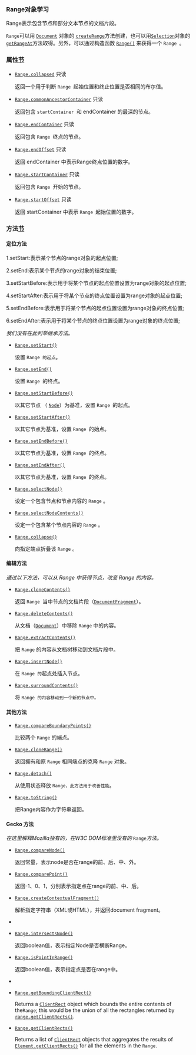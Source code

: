 ### Range对象学习

Range表示包含节点和部分文本节点的文档片段。

 `Range`可以用 [`Document`](https://developer.mozilla.org/zh-CN/docs/Web/API/Document) 对象的 [`createRange`](https://developer.mozilla.org/zh-CN/docs/Web/API/Document/createRange)方法创建，也可以用[`Selection`](https://developer.mozilla.org/zh-CN/docs/Web/API/Selection)对象的[`getRangeAt`](https://developer.mozilla.org/zh-CN/docs/Web/API/Selection/getRangeAt)方法取得。另外，可以通过构造函数 [`Range()`](https://developer.mozilla.org/zh-CN/docs/Web/API/Range/Range) 来获得一个 `Range `。

### 属性[节](https://developer.mozilla.org/zh-CN/docs/Web/API/Range#Properties)

- [`Range.collapsed`](https://developer.mozilla.org/zh-CN/docs/Web/API/Range/collapsed) 只读

  返回一个用于判断 `Range `起始位置和终止位置是否相同的布尔值。

- [`Range.commonAncestorContainer`](https://developer.mozilla.org/zh-CN/docs/Web/API/Range/commonAncestorContainer) 只读

  返回包含 `startContainer `和 endContainer 的最深的节点。

- [`Range.endContainer`](https://developer.mozilla.org/zh-CN/docs/Web/API/Range/endContainer) 只读

  返回包含 `Range `终点的节点。

- [`Range.endOffset`](https://developer.mozilla.org/zh-CN/docs/Web/API/Range/endOffset) 只读

  返回 endContainer 中表示Range终点位置的数字。

- [`Range.startContainer`](https://developer.mozilla.org/zh-CN/docs/Web/API/Range/startContainer) 只读

  返回包含 `Range `开始的节点。

- [`Range.startOffset`](https://developer.mozilla.org/zh-CN/docs/Web/API/Range/startOffset) 只读

  返回 startContainer 中表示 `Range `起始位置的数字。

### 方法[节](https://developer.mozilla.org/zh-CN/docs/Web/API/Range#Methods)

#### 定位方法

1.setStart:表示某个节点的range对象的起点位置; 

2.setEnd:表示某个节点的range对象的结束位置;

3.setStartBefore:表示用于将某个节点的起点位置设置为range对象的起点位置;

 4.setStartAfter:表示用于将某个节点的终点位置设置为range对象的起点位置; 

5.setEndBefore:表示用于将某个节点的起点位置设置为range对象的终点位置; 

6.setEndAfter:表示用于将某个节点的终点位置设置为range对象的终点位置;



*我们没有在此列举继承方法。*

- [`Range.setStart()`](https://developer.mozilla.org/zh-CN/docs/Web/API/Range/setStart)

  设置 `Range 的起点`。

- [`Range.setEnd()`](https://developer.mozilla.org/zh-CN/docs/Web/API/Range/setEnd)

  设置 `Range `的终点。

- [`Range.setStartBefore()`](https://developer.mozilla.org/zh-CN/docs/Web/API/Range/setStartBefore)

  以其它节点 （ [`Node`](https://developer.mozilla.org/zh-CN/docs/Web/API/Node)）为基准，设置 `Range `的起点。

- [`Range.setStartAfter()`](https://developer.mozilla.org/zh-CN/docs/Web/API/Range/setStartAfter)

  以其它节点为基准，设置 `Range `的始点。

- [`Range.setEndBefore()`](https://developer.mozilla.org/zh-CN/docs/Web/API/Range/setEndBefore)

  以其它节点为基准，设置 `Range `的终点。

- [`Range.setEndAfter()`](https://developer.mozilla.org/zh-CN/docs/Web/API/Range/setEndAfter)

  以其它节点为基准，设置 `Range `的终点。

- [`Range.selectNode()`](https://developer.mozilla.org/zh-CN/docs/Web/API/Range/selectNode)

  设定一个包含节点和节点内容的 `Range` 。

- [`Range.selectNodeContents()`](https://developer.mozilla.org/zh-CN/docs/Web/API/Range/selectNodeContents)

  设定一个包含某个节点内容的 `Range` 。

- [`Range.collapse()`](https://developer.mozilla.org/zh-CN/docs/Web/API/Range/collapse)

  向指定端点折叠该 `Range` 。

#### 编辑方法

*通过以下方法，可以从 Range 中获得节点，改变 Range 的内容。*

- [`Range.cloneContents()`](https://developer.mozilla.org/zh-CN/docs/Web/API/Range/cloneContents)

  返回 `Range `当中节点的文档片段（[`DocumentFragment`](https://developer.mozilla.org/zh-CN/docs/Web/API/DocumentFragment)）。

- [`Range.deleteContents()`](https://developer.mozilla.org/zh-CN/docs/Web/API/Range/deleteContents)

  从文档（[`Document`](https://developer.mozilla.org/zh-CN/docs/Web/API/Document)）中移除 `Range` 中的内容。

- [`Range.extractContents()`](https://developer.mozilla.org/zh-CN/docs/Web/API/Range/extractContents)

  把 `Range` 的内容从文档树移动到文档片段中。

- [`Range.insertNode()`](https://developer.mozilla.org/zh-CN/docs/Web/API/Range/insertNode)

  在 `Range 的`起点处插入节点。

- [`Range.surroundContents()`](https://developer.mozilla.org/zh-CN/docs/Web/API/Range/surroundContents)

  将 `Range 的内容移动到一个新的节点中。`

#### 其他方法

- [`Range.compareBoundaryPoints()`](https://developer.mozilla.org/zh-CN/docs/Web/API/Range/compareBoundaryPoints)

  比较两个 `Range` 的端点。

- [`Range.cloneRange()`](https://developer.mozilla.org/zh-CN/docs/Web/API/Range/cloneRange)

  返回拥有和原 `Range` 相同端点的克隆 `Range` 对象。

- [`Range.detach()`](https://developer.mozilla.org/zh-CN/docs/Web/API/Range/detach)

  从使用状态释放 `Range，此方法用于改善性能`。

- [`Range.toString()`](https://developer.mozilla.org/zh-CN/docs/Web/API/Range/toString)

  把Range内容作为字符串返回。

#### Gecko 方法

*在这里解释Mozilla独有的，在W3C DOM标准里没有的* `Range`*方法。*

- [`Range.compareNode()`](https://developer.mozilla.org/zh-CN/docs/Web/API/Range/compareNode) 

  返回常量，表示node是否在range的前、后、中、外。

- [`Range.comparePoint()`](https://developer.mozilla.org/zh-CN/docs/Web/API/Range/comparePoint) 

  返回-1、0、1，分别表示指定点在range的前、中、后。

- [`Range.createContextualFragment()`](https://developer.mozilla.org/zh-CN/docs/Web/API/Range/createContextualFragment)

  解析指定字符串（XML或HTML），并返回document fragment。

-  

- [`Range.intersectsNode()`](https://developer.mozilla.org/zh-CN/docs/Web/API/Range/intersectsNode) 

  返回boolean值，表示指定Node是否横断Range。

- [`Range.isPointInRange()`](https://developer.mozilla.org/zh-CN/docs/Web/API/Range/isPointInRange) 

  返回boolean值，表示指定点是否在range中。

-  

- [`Range.getBoundingClientRect()`](https://developer.mozilla.org/zh-CN/docs/Web/API/Range/getBoundingClientRect) 

  Returns a [`ClientRect`](https://developer.mozilla.org/zh-CN/docs/Web/API/ClientRect) object which bounds the entire contents of the`Range`; this would be the union of all the rectangles returned by [`range.getClientRects()`](https://developer.mozilla.org/zh-CN/docs/Web/API/Range/getClientRects).

- [`Range.getClientRects()`](https://developer.mozilla.org/zh-CN/docs/Web/API/Range/getClientRects) 

  Returns a list of [`ClientRect`](https://developer.mozilla.org/zh-CN/docs/Web/API/ClientRect) objects that aggregates the results of [`Element.getClientRects()`](https://developer.mozilla.org/zh-CN/docs/Web/API/Element/getClientRects) for all the elements in the `Range`.